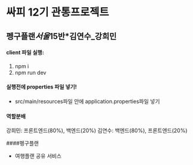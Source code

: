 # 싸피 12기 관통프로젝트
## 펭구플랜*서울*15반*김연수\_강희민

#### client 파일 실행:

1. npm i
2. npm run dev

#### 실행전에 properties 파일 넣기!
- src/main/resources파일 안에 application.properties파일 넣기

#### 역할분배
강희민: 프론트엔드(80%), 백엔드(20%)
김연수: 백엔드(80%), 프론트엔드(20%)

####펭구플랜
- 여행플랜 공유 서비스